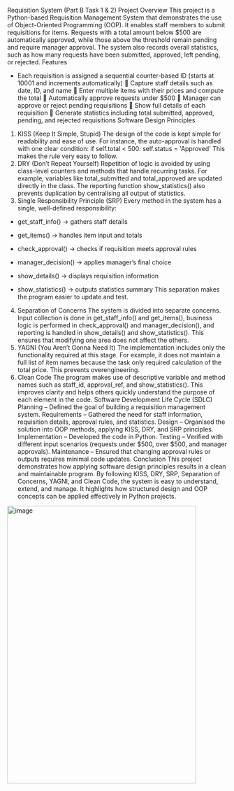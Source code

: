 Requisition System (Part B Task 1 & 2)
Project Overview
This project is a Python-based Requisition Management System that demonstrates the use of Object-Oriented Programming (OOP). It enables staff members to submit requisitions for items. Requests with a total amount below $500 are automatically approved, while those above the threshold remain pending and require manager approval. The system also records overall statistics, such as how many requests have been submitted, approved, left pending, or rejected.
Features
- Each requisition is assigned a sequential counter-based ID (starts at 10001 and increments automatically)
	Capture staff details such as date, ID, and name
	Enter multiple items with their prices and compute the total
	Automatically approve requests under $500
	Manager can approve or reject pending requisitions
	Show full details of each requisition
	Generate statistics including total submitted, approved, pending, and rejected requisitions
Software Design Principles
1. KISS (Keep It Simple, Stupid)
The design of the code is kept simple for readability and ease of use. For instance, the auto-approval is handled with one clear condition:
if self.total < 500:
    self.status = 'Approved'
This makes the rule very easy to follow.
2. DRY (Don’t Repeat Yourself)
Repetition of logic is avoided by using class-level counters and methods that handle recurring tasks. For example, variables like total_submitted and total_approved are updated directly in the class. The reporting function show_statistics() also prevents duplication by centralising all output of statistics.
3. Single Responsibility Principle (SRP)
Every method in the system has a single, well-defined responsibility:

- get_staff_info() → gathers staff details
- get_items() → handles item input and totals
- check_approval() → checks if requisition meets approval rules
- manager_decision() → applies manager’s final choice
- show_details() → displays requisition information

- show_statistics() → outputs statistics summary
This separation makes the program easier to update and test.
4. Separation of Concerns
The system is divided into separate concerns. Input collection is done in get_staff_info() and get_items(), business logic is performed in check_approval() and manager_decision(), and reporting is handled in show_details() and show_statistics(). This ensures that modifying one area does not affect the others.
5. YAGNI (You Aren’t Gonna Need It)
The implementation includes only the functionality required at this stage. For example, it does not maintain a full list of item names because the task only required calculation of the total price. This prevents overengineering.
6. Clean Code
The program makes use of descriptive variable and method names such as staff_id, approval_ref, and show_statistics(). This improves clarity and helps others quickly understand the purpose of each element in the code.
Software Development Life Cycle (SDLC)
Planning – Defined the goal of building a requisition management system.
Requirements – Gathered the need for staff information, requisition details, approval rules, and statistics.
Design – Organised the solution into OOP methods, applying KISS, DRY, and SRP principles.
Implementation – Developed the code in Python.
Testing – Verified with different input scenarios (requests under $500, over $500, and manager approvals).
Maintenance – Ensured that changing approval rules or outputs requires minimal code updates.
Conclusion
This project demonstrates how applying software design principles results in a clean and maintainable program. By following KISS, DRY, SRP, Separation of Concerns, YAGNI, and Clean Code, the system is easy to understand, extend, and manage. It highlights how structured design and OOP concepts can be applied effectively in Python projects.
<img width="432" height="635" alt="image" src="https://github.com/user-attachments/assets/44fa431a-7042-4f23-85aa-484a48a1a0b4" />
